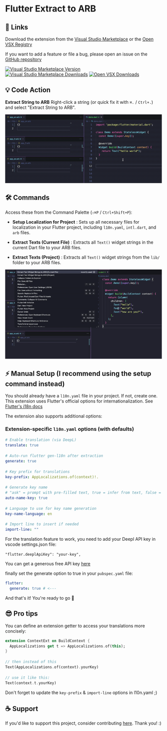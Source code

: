 # Flutter Extract to ARB 
## 🔗 Links

Download the extension from the [Visual Studio Marketplace](https://marketplace.visualstudio.com/items?itemName=zealousFoundry.flutter-extract-to-arb) or the [Open VSX Registry](https://open-vsx.org/extension/ZealousFoundry/flutter-extract-to-arb)

If you want to add a feature or file a bug, please open an issue on the [GitHub repository](https://github.com/tempo-riz/flutter-extract-to-arb-vscode)

[![Visual Studio Marketplace Version](https://img.shields.io/visual-studio-marketplace/v/zealousFoundry.flutter-extract-to-arb?label=Version)](https://marketplace.visualstudio.com/items?itemName=zealousFoundry.flutter-extract-to-arb)
[![Visual Studio Marketplace Downloads](https://img.shields.io/visual-studio-marketplace/d/zealousFoundry.flutter-extract-to-arb?label=VS%20Marketplace%20Downloads)](https://marketplace.visualstudio.com/items?itemName=zealousFoundry.flutter-extract-to-arb)
[![Open VSX Downloads](https://img.shields.io/open-vsx/dt/zealousfoundry/flutter-extract-to-arb?label=Open%20VSX%20Downloads)](https://open-vsx.org/extension/ZealousFoundry/flutter-extract-to-arb)

## 💡 Code Action

**Extract String to ARB**
  Right-click a string (or quick fix it with `⌘.` / `Ctrl+.`) and select "Extract String to ARB".

<img src="https://github.com/tempo-riz/flutter-extract-to-arb-vscode/blob/049cb13ef79d7209b9ec8716cf471af803476dc2/demo/demo-action.gif?raw=true" width="1000"/>

## 🛠️ Commands

Access these from the Command Palette (`⇧⌘P` / `Ctrl+Shift+P`):

* **Setup Localization for Project** : 
  Sets up all necessary files for localization in your Flutter project, including `l10n.yaml`, `intl.dart`, and `arb` files.

* **Extract Texts (Current File)** : 
  Extracts all `Text()` widget strings in the current Dart file to your ARB files.

* **Extract Texts (Project)** : 
  Extracts all `Text()` widget strings from the `lib/` folder to your ARB files.

<img src="https://github.com/tempo-riz/flutter-extract-to-arb-vscode/blob/049cb13ef79d7209b9ec8716cf471af803476dc2/demo/demo-file.gif?raw=true" width="1000"/>


## ⚡ Manual Setup (I recommend using the setup command instead)

You should already have a `l10n.yaml` file in your project. If not, create one.  
This extension uses Flutter's official options for internationalization. See [Flutter's i18n docs](https://docs.flutter.dev/ui/accessibility-and-internationalization/internationalization#configuring-the-l10n-yaml-file)

The extension also supports additional options:

### Extension-specific `l10n.yaml` options (with defaults)
```yaml
# Enable translation (via DeepL)
translate: true              

# Auto-run flutter gen-l10n after extraction              
generate: true       

# Key prefix for translations             
key-prefix: AppLocalizations.of(context)!.  

# Generate key name
# "ask" = prompt with pre-filled text, true = infer from text, false = prompt manually  
auto-name-key: true       

# Language to use for key name generation                 
key-name-language: en       

# Import line to insert if needed                
import-line: ""                             
```


For the translation feature to work, you need to add your Deepl API key in vscode settings.json file:

`"flutter.deeplApiKey": "your-key",`   

You can get a generous free API key [here](https://www.deepl.com/en/pro#developer)

finally set the generate option to true in your `pubspec.yaml` file:

```yaml
flutter:
  generate: true # <---
```

And that's it! You're ready to go 🚀


## 😎 Pro tips
You can define an extension getter to access your translations more concisely:
```dart
extension ContextExt on BuildContext {
  AppLocalizations get t => AppLocalizations.of(this);
}

// then instead of this
Text(AppLocalizations.of(context).yourKey)

// use it like this:
Text(context.t.yourKey)
```
Don't forget to update the `key-prefix` & `import-line` options in l10n.yaml ;)



## ☕ Support

If you'd like to support this project, consider contributing [here](https://github.com/sponsors/tempo-riz). Thank you! :)